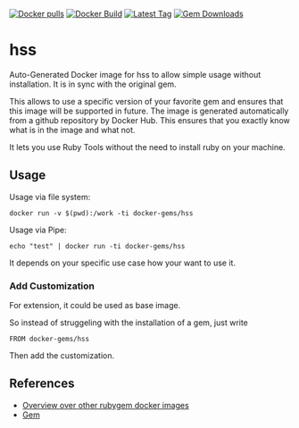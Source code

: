 [![Docker pulls](https://img.shields.io/docker/pulls/rubygem/hss.svg)](https://hub.docker.com/r/rubygem/hss/)
[![Docker Build](https://img.shields.io/docker/automated/rubygem/hss.svg)](https://hub.docker.com/r/rubygem/hss/)
[![Latest Tag](https://img.shields.io/github/tag/docker-rubygem/hss.svg)](https://hub.docker.com/r/rubygem/hss/)
[![Gem Downloads](https://img.shields.io/gem/dt/hss.svg)](https://rubygems.org/gems/hss/)
# hss

Auto-Generated Docker image for hss to allow simple usage without installation.
It is in sync with the original gem.

This allows to use a specific version of your favorite gem and ensures that this image will be supported in future.
The image is generated automatically from a github repository by Docker Hub.
This ensures that you exactly know what is in the image and what not.

It lets you use Ruby Tools without the need to install ruby on your machine.

## Usage

Usage via file system:

`docker run -v $(pwd):/work -ti docker-gems/hss`

Usage via Pipe:

`echo "test" | docker run -ti docker-gems/hss`

It depends on your specific use case how your want to use it.

### Add Customization

For extension, it could be used as base image.

So instead of struggeling with the installation of a gem, just write

`FROM docker-gems/hss`

Then add the customization.

## References

 - [Overview over other rubygem docker images](https://github.com/thinkbot/docker-rubygem)
 - [Gem](https://rubygems.org/gems/hss/)
